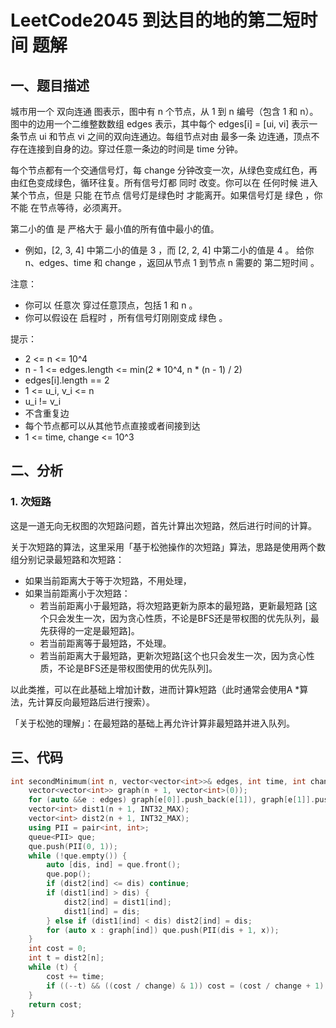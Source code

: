 # LeetCode2045 到达目的地的第二短时间 题解

## 一、题目描述

城市用一个 双向连通 图表示，图中有 n 个节点，从 1 到 n 编号（包含 1 和 n）。图中的边用一个二维整数数组 edges 表示，其中每个 edges[i] = [ui, vi] 表示一条节点 ui 和节点 vi 之间的双向连通边。每组节点对由 最多一条 边连通，顶点不存在连接到自身的边。穿过任意一条边的时间是 time 分钟。

每个节点都有一个交通信号灯，每 change 分钟改变一次，从绿色变成红色，再由红色变成绿色，循环往复。所有信号灯都 同时 改变。你可以在 任何时候 进入某个节点，但是 只能 在节点 信号灯是绿色时 才能离开。如果信号灯是  绿色 ，你 不能 在节点等待，必须离开。

第二小的值 是 严格大于 最小值的所有值中最小的值。

+ 例如，[2, 3, 4] 中第二小的值是 3 ，而 [2, 2, 4] 中第二小的值是 4 。
  给你 n、edges、time 和 change ，返回从节点 1 到节点 n 需要的 第二短时间 。

注意：

+ 你可以 任意次 穿过任意顶点，包括 1 和 n 。
+ 你可以假设在 启程时 ，所有信号灯刚刚变成 绿色 。

提示：

+ 2 <= n <= 10^4
+ n - 1 <= edges.length <= min(2 * 10^4, n * (n - 1) / 2)
+ edges[i].length == 2
+ 1 <= u_i, v_i <= n
+ u_i != v_i
+ 不含重复边
+ 每个节点都可以从其他节点直接或者间接到达
+ 1 <= time, change <= 10^3



## 二、分析

### 1. 次短路

这是一道无向无权图的次短路问题，首先计算出次短路，然后进行时间的计算。

关于次短路的算法，这里采用「基于松弛操作的次短路」算法，思路是使用两个数组分别记录最短路和次短路：

+ 如果当前距离大于等于次短路，不用处理，
+ 如果当前距离小于次短路：
  + 若当前距离小于最短路，将次短路更新为原本的最短路，更新最短路 [这个只会发生一次，因为贪心性质，不论是BFS还是带权图的优先队列，最先获得的一定是最短路]。
  + 若当前距离等于最短路，不处理。
  + 若当前距离大于最短路，更新次短路[这个也只会发生一次，因为贪心性质，不论是BFS还是带权图使用的优先队列]。

以此类推，可以在此基础上增加计数，进而计算k短路（此时通常会使用A *算法，先计算反向最短路后进行搜索）。

「关于松弛的理解」：在最短路的基础上再允许计算非最短路并进入队列。

## 三、代码

```c++
int secondMinimum(int n, vector<vector<int>>& edges, int time, int change) {
    vector<vector<int>> graph(n + 1, vector<int>(0));
    for (auto &&e : edges) graph[e[0]].push_back(e[1]), graph[e[1]].push_back(e[0]);
    vector<int> dist1(n + 1, INT32_MAX);
    vector<int> dist2(n + 1, INT32_MAX);
    using PII = pair<int, int>;
    queue<PII> que;
    que.push(PII(0, 1));
    while (!que.empty()) {
        auto [dis, ind] = que.front();
        que.pop();
        if (dist2[ind] <= dis) continue;
        if (dist1[ind] > dis) {
            dist2[ind] = dist1[ind];
            dist1[ind] = dis;
        } else if (dist1[ind] < dis) dist2[ind] = dis;
        for (auto x : graph[ind]) que.push(PII(dis + 1, x));
    }
    int cost = 0;
    int t = dist2[n];
    while (t) {
        cost += time;
        if ((--t) && ((cost / change) & 1)) cost = (cost / change + 1) * change;
    }
    return cost;
}
```

